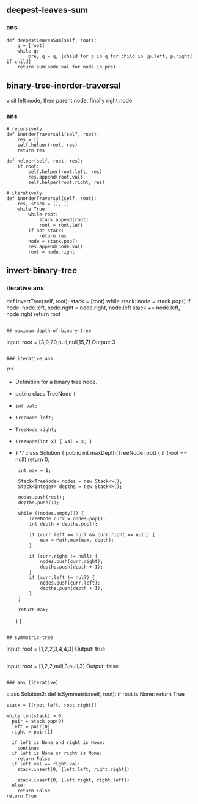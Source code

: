 ## deepest-leaves-sum

### ans
```
def deepestLeavesSum(self, root):
    q = [root]
    while q:
        pre, q = q, [child for p in q for child in [p.left, p.right] if child]
    return sum(node.val for node in pre)
```

## binary-tree-inorder-traversal
visit left node, then parent node, finally right node
### ans
```
# recursively
def inorderTraversal1(self, root):
    res = []
    self.helper(root, res)
    return res
    
def helper(self, root, res):
    if root:
        self.helper(root.left, res)
        res.append(root.val)
        self.helper(root.right, res)
 
# iteratively       
def inorderTraversal(self, root):
    res, stack = [], []
    while True:
        while root:
            stack.append(root)
            root = root.left
        if not stack:
            return res
        node = stack.pop()
        res.append(node.val)
        root = node.right
```

## invert-binary-tree
### iterative ans

def invertTree(self, root):
    stack = [root]
    while stack:
        node = stack.pop()
        if node:
            node.left, node.right = node.right, node.left
            stack += node.left, node.right
    return root
```

## maximum-depth-of-binary-tree

```
Input: root = [3,9,20,null,null,15,7]
Output: 3
```

### iterative ans
```
/**
 * Definition for a binary tree node.
 * public class TreeNode {
 *     int val;
 *     TreeNode left;
 *     TreeNode right;
 *     TreeNode(int x) { val = x; }
 * }
 */
class Solution {
    public int maxDepth(TreeNode root) {
        if (root == null) return 0;
        
        int max = 1;
        
        Stack<TreeNode> nodes = new Stack<>();
        Stack<Integer> depths = new Stack<>();
        
        nodes.push(root);
        depths.push(1);
        
        while (!nodes.empty()) {
            TreeNode curr = nodes.pop();
            int depth = depths.pop();
            
            if (curr.left == null && curr.right == null) {
                max = Math.max(max, depth);
            } 
            
            if (curr.right != null) {
                nodes.push(curr.right);
                depths.push(depth + 1);
            } 
            if (curr.left != null) {
                nodes.push(curr.left);
                depths.push(depth + 1);
            }
        }
        
        return max;
        
    }
}
```

## symmetric-tree
```
Input: root = [1,2,2,3,4,4,3]
Output: true
```

```
Input: root = [1,2,2,null,3,null,3]
Output: false
```

### ans (iterative)
```
 class Solution2:
  def isSymmetric(self, root):
    if root is None:
      return True

    stack = [[root.left, root.right]]

    while len(stack) > 0:
      pair = stack.pop(0)
      left = pair[0]
      right = pair[1]

      if left is None and right is None:
        continue
      if left is None or right is None:
        return False
      if left.val == right.val:
        stack.insert(0, [left.left, right.right])

        stack.insert(0, [left.right, right.left])
      else:
        return False
    return True
```
